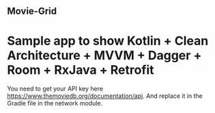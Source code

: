 ## Movie-Grid

# Sample app to show Kotlin + Clean Architecture + MVVM + Dagger + Room + RxJava + Retrofit

You need to get your API key here https://www.themoviedb.org/documentation/api. And replace it in the Gradle file in the network module.
